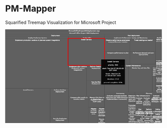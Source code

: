 # PM-Mapper
Squarified Treemap Visualization for Microsoft Project
<p align="center">
  <img src="./media/PM-Mapper.png" width="1000"/>
</p>
